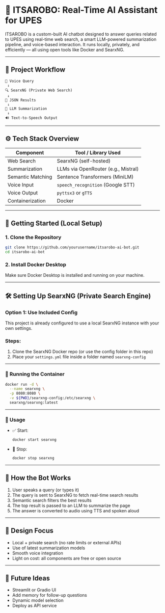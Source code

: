 
# 🤖 ITSAROBO: Real-Time AI Assistant for UPES

ITSAROBO is a custom-built AI chatbot designed to answer queries related to UPES using real-time web search, a smart LLM-powered summarization pipeline, and voice-based interaction. It runs locally, privately, and efficiently — all using open tools like Docker and SearxNG.

---

## 📌 Project Workflow

```
🎤 Voice Query
 ↓
🔍 SearxNG (Private Web Search)
 ↓
📄 JSON Results
 ↓
🧠 LLM Summarization
 ↓
🔊 Text-to-Speech Output
```

---

## ⚙️ Tech Stack Overview

| Component        | Tool / Library Used                |
|------------------|------------------------------------|
| Web Search       | SearxNG (self-hosted)              |
| Summarization    | LLMs via OpenRouter (e.g., Mistral)|
| Semantic Matching| Sentence Transformers (MiniLM)     |
| Voice Input      | `speech_recognition` (Google STT)  |
| Voice Output     | `pyttsx3` or `gTTS`                |
| Containerization | Docker                             |

---

## 🧰 Getting Started (Local Setup)

### 1. Clone the Repository

```bash
git clone https://github.com/yourusername/itsarobo-ai-bot.git
cd itsarobo-ai-bot
```

### 2. Install Docker Desktop

Make sure Docker Desktop is installed and running on your machine.

---

## 🛠 Setting Up SearxNG (Private Search Engine)

### Option 1: Use Included Config

This project is already configured to use a local SearxNG instance with your own settings.

### Steps:

1. Clone the SearxNG Docker repo (or use the config folder in this repo)
2. Place your `settings.yml` file inside a folder named `searxng-config`

---

### 🧪 Running the Container

```bash
docker run -d \
  --name searxng \
  -p 8080:8080 \
  -v ${PWD}/searxng-config:/etc/searxng \
  searxng/searxng:latest
```

---

### 🔁 Usage

- ✅ Start:  
  ```bash
  docker start searxng
  ```

- 🛑 Stop:  
  ```bash
  docker stop searxng
  ```

---

## 🧠 How the Bot Works

1. User speaks a query (or types it)
2. The query is sent to SearxNG to fetch real-time search results
3. Semantic search filters the best results
4. The top result is passed to an LLM to summarize the page
5. The answer is converted to audio using TTS and spoken aloud

---

## 🎯 Design Focus

- Local + private search (no rate limits or external APIs)
- Use of latest summarization models
- Smooth voice integration
- Light on cost: all components are free or open source

---

## 🧪 Future Ideas

- Streamlit or Gradio UI
- Add memory for follow-up questions
- Dynamic model selection
- Deploy as API service
